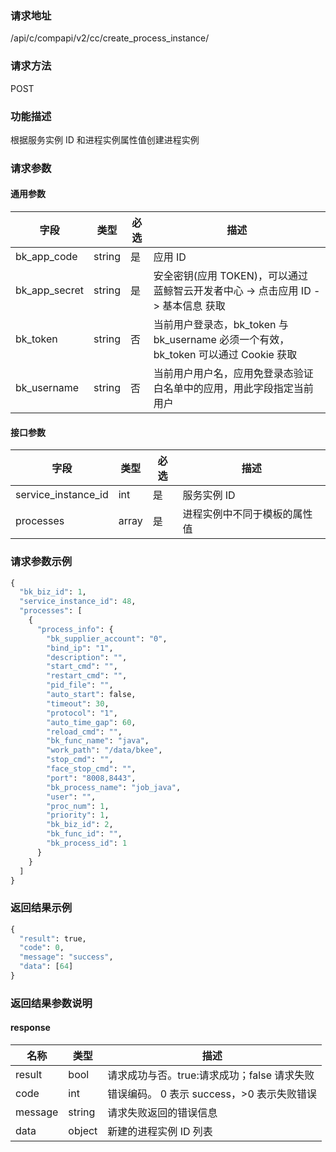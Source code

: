 
### 请求地址

/api/c/compapi/v2/cc/create_process_instance/



### 请求方法

POST


### 功能描述

根据服务实例 ID 和进程实例属性值创建进程实例

### 请求参数


#### 通用参数

| 字段 | 类型 | 必选 |  描述 |
|-----------|------------|--------|------------|
| bk_app_code  |  string    | 是 | 应用 ID     |
| bk_app_secret|  string    | 是 | 安全密钥(应用 TOKEN)，可以通过 蓝鲸智云开发者中心 -&gt; 点击应用 ID -&gt; 基本信息 获取 |
| bk_token     |  string    | 否 | 当前用户登录态，bk_token 与 bk_username 必须一个有效，bk_token 可以通过 Cookie 获取 |
| bk_username  |  string    | 否 | 当前用户用户名，应用免登录态验证白名单中的应用，用此字段指定当前用户 |

#### 接口参数

| 字段                 |  类型      | 必选	   |  描述                 |
|----------------------|------------|--------|-----------------------|
| service_instance_id | int  | 是   | 服务实例 ID |
| processes            | array  | 是   | 进程实例中不同于模板的属性值 |

### 请求参数示例

```python
{
  "bk_biz_id": 1,
  "service_instance_id": 48,
  "processes": [
    {
      "process_info": {
        "bk_supplier_account": "0",
        "bind_ip": "1",
        "description": "",
        "start_cmd": "",
        "restart_cmd": "",
        "pid_file": "",
        "auto_start": false,
        "timeout": 30,
        "protocol": "1",
        "auto_time_gap": 60,
        "reload_cmd": "",
        "bk_func_name": "java",
        "work_path": "/data/bkee",
        "stop_cmd": "",
        "face_stop_cmd": "",
        "port": "8008,8443",
        "bk_process_name": "job_java",
        "user": "",
        "proc_num": 1,
        "priority": 1,
        "bk_biz_id": 2,
        "bk_func_id": "",
        "bk_process_id": 1
      }
    }
  ]
}
```

### 返回结果示例

```python
{
  "result": true,
  "code": 0,
  "message": "success",
  "data": [64]
}
```

### 返回结果参数说明

#### response

| 名称  | 类型  | 描述 |
|---|---|---|
| result | bool | 请求成功与否。true:请求成功；false 请求失败 |
| code | int | 错误编码。 0 表示 success，>0 表示失败错误 |
| message | string | 请求失败返回的错误信息 |
| data | object | 新建的进程实例 ID 列表 |